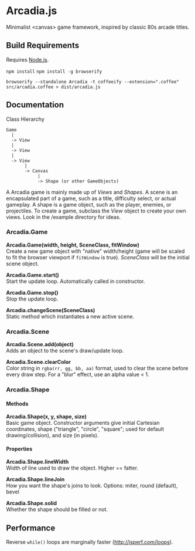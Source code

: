 # Arcadia.js

Minimalist &lt;canvas> game framework, inspired by classic 80s arcade titles.

## Build Requirements

Requires [Node.js](http://nodejs.org/download/). 

`npm install`
`npm install -g browserify`

`browserify --standalone Arcadia -t coffeeify --extension=".coffee" src/arcadia.coffee > dist/arcadia.js`

## Documentation

Class Hierarchy

```
Game
  |
  -> View
  |
  -> View
  |
  -> View
  	   |
  	   -> Canvas
  	        |
  	        -> Shape (or other GameObjects)
```

A Arcadia game is mainly made up of _Views_ and _Shapes_. A scene is an encapsulated
part of a game, such as a title, difficulty select, or actual gameplay. A shape is a game object, such as the player, 
enemies, or projectiles. To create a game, subclass the _View_ object to create your own views. Look in 
the /example directory for ideas.

### Arcadia.Game

__Arcadia.Game(width, height, SceneClass, fitWindow)__  
Create a new game object with "native" width/height (game will be scaled to fit the 
browser viewport if `fitWindow` is true). _SceneClass_ will be the initial scene object.

__Arcadia.Game.start()__  
Start the update loop. Automatically called in constructor.

__Arcadia.Game.stop()__  
Stop the update loop.

__Arcadia.changeScene(SceneClass)__  
Static method which instantiates a new active scene.

### Arcadia.Scene
__Arcadia.Scene.add(object)__  
Adds an object to the scene's draw/update loop.

__Arcadia.Scene.clearColor__  
Color string in `rgba(rr, gg, bb, aa)` format, used to clear the scene before 
every draw step. For a "blur" effect, use an alpha value < 1. 

### Arcadia.Shape 

#### Methods

__Arcadia.Shape(x, y, shape, size)__  
Basic game object. Constructor arguments give initial Cartesian coordinates, 
shape ("triangle", "circle", "square"; used for default drawing/collision), and 
size (in pixels).

#### Properties

__Arcadia.Shape.lineWidth__  
Width of line used to draw the object. Higher == fatter.

__Arcadia.Shape.lineJoin__  
How you want the shape's joins to look. Options: miter, round (default), bevel

__Arcadia.Shape.solid__  
Whether the shape should be filled or not.

## Performance

Reverse `while()` loops are marginally faster (http://jsperf.com/loops).
